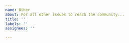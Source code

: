 ```yaml
---
name: Other
about: For all other issues to reach the community...
title: ''
labels: ''
assignees: ''

---
```

